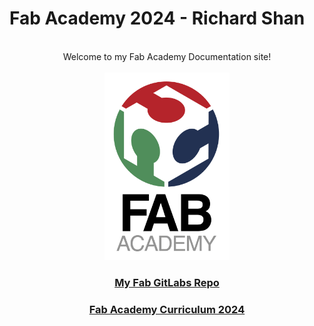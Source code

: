 # Fab Academy 2024 - Richard Shan

<meta name="google-site-verification" content="kt0njS9WN0qjrBdbY-OjbpkLRGgOEVaErQzTXq8cDRo" />

<br>
<center>Welcome to my Fab Academy Documentation site!</center>

<br>
<center>
<img src="pics/fab-logo.jpg" alt="Fab" width="200"/>
<br>

<center>

### <a href="https://gitlab.fabcloud.org/academany/fabacademy/2024/labs/charlotte/students/richard-shan">**My Fab GitLabs Repo**</a>
### <a href="https://fabacademy.org/2024/schedule.html">**Fab Academy Curriculum 2024**</a>

</center>